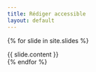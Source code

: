 ```yaml
---
title: Rédiger accessible
layout: default
---
```

{% for slide in site.slides %}
<section id="{{ slide.id }}">{{ slide.content }}</section>
{% endfor %}
